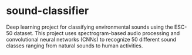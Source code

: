 # sound-classifier
Deep learning project for classifying environmental sounds using the ESC-50 dataset. This project uses spectrogram-based audio processing and convolutional neural networks (CNNs) to recognize 50 different sound classes ranging from natural sounds to human activities.

